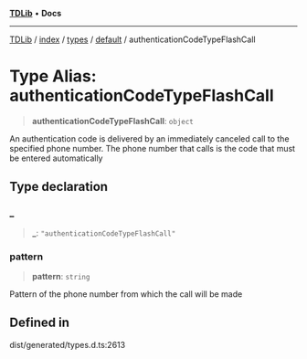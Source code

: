 [**TDLib**](../../../../../../README.md) • **Docs**

***

[TDLib](../../../../../../modules.md) / [index](../../../../../README.md) / [types](../../../README.md) / [default](../README.md) / authenticationCodeTypeFlashCall

# Type Alias: authenticationCodeTypeFlashCall

> **authenticationCodeTypeFlashCall**: `object`

An authentication code is delivered by an immediately canceled call to the specified phone number. The phone number that calls is the code that must be entered automatically

## Type declaration

### \_

> **\_**: `"authenticationCodeTypeFlashCall"`

### pattern

> **pattern**: `string`

Pattern of the phone number from which the call will be made

## Defined in

dist/generated/types.d.ts:2613
